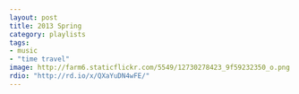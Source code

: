 ```yaml
---
layout: post
title: 2013 Spring
category: playlists
tags:
- music
- "time travel"
image: http://farm6.staticflickr.com/5549/12730278423_9f59232350_o.png
rdio: "http://rd.io/x/QXaYuDN4wFE/"
---
```

